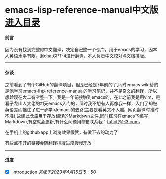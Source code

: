 # emacs-lisp-reference-manual中文版           [进入目录](https://github.com/tutict/emacs-lisp-reference-manual-zh_cn/blob/main/%E7%BF%BB%E8%AF%91/%E7%9B%AE%E5%BD%95.md)
#### 前言  
因为没有找到完整的中文翻译，决定自己整一个仓库，用于emacs的学习，因本人英语水平有限，用chatGPT-4进行翻译，本人负责中文校对与文档排版。  

________________________________________________________________

#### 杂谈  
之前看到了有个GitHub的翻译项目，但是已经是7年前的了,同时emacs wiki给的是他学习emacs-lisp-reference-manual的学习笔记，并不是原文的翻译，所以想趁现在大二有空整一下。我是一年前接触到emacs的，在此之前我是用vim，是看子龙山人大佬的21天emacs入门的，同时我不想有人再像我一样，入门了却被英语差而挡住了进一步学习emacs的去路(主要是看英文不入脑，网页翻译时准时不准),故建此仓库用于存放翻译的Markdown文件,同时练习在emacs下编写Markdown,有空就会更新,有什么问题用邮箱联系我：tutict@163.com。  

在手机上的github app上浏览效果很赞，有做下去的动力了

有些点不开的链接会随翻译排版进度慢慢开放

_________________________________________________________________

#### 进度  
- [x] Introduction    *完成于2023年4月15日15：50*
